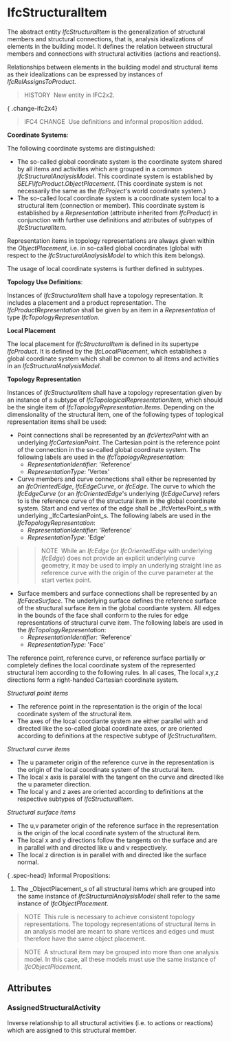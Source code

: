 # IfcStructuralItem

The abstract entity _IfcStructuralItem_ is the generalization of structural members and structural connections, that is, analysis idealizations of elements in the building model. It defines the relation between structural members and connections with structural activities (actions and reactions).

Relationships between elements in the building model and structural items as their idealizations can be expressed by instances of _IfcRelAssignsToProduct_.

> HISTORY&nbsp; New entity in IFC2x2.

{ .change-ifc2x4}
> IFC4 CHANGE&nbsp; Use definitions and informal proposition added.

****Coordinate Systems****:

The following coordinate systems are distinguished:

* The so-called global coordinate system is the coordinate system shared by all items and activities which are grouped in a common _IfcStructuralAnalysisModel_. This coordinate system is established by _SELF\IfcProduct.ObjectPlacement_. (This coordinate system is not necessarily the same as the _IfcProject_'s world coordinate system.)
* The so-called local coordinate system is a coordinate system local to a structural item (connection or member). This coordinate system is established by a _Representation_ (attribute inherited from _IfcProduct_) in conjunction with further use definitions and attributes of subtypes of _IfcStructuralItem_.

Representation items in topology representations are always given within the _ObjectPlacement_, i.e. in so-called global coordinates (global with respect to the _IfcStructuralAnalysisModel_ to which this item belongs).

The usage of local coordinate systems is further defined in subtypes.

****Topology Use Definitions****:

Instances of _IfcStructuralItem_ shall have a topology representation. It includes a placement and a product representation. The _IfcProductRepresentation_ shall be given by an item in a _Representation_ of type _IfcTopologyRepresentation_.

**Local Placement**

The local placement for _IfcStructuralItem_ is defined in its supertype _IfcProduct_. It is defined by the _IfcLocalPlacement_, which establishes a global coordinate system which shall be common to all items and activities in an _IfcStructuralAnalysisModel_.

**Topology Representation**

Instances of _IfcStructuralItem_ shall have a topology representation given by an instance of a subtype of _IfcTopologicalRepresentationItem_, which should be the single item of _IfcTopologyRepresentation.Items_. Depending on the dimensionality of the structural item, one of the following types of toplogical representation items shall be used:

* Point connections shall be represented by an _IfcVertexPoint_ with an underlying _IfcCartesianPoint_. The Cartesian point is the reference point of the connection in the so-called global coordinate system. The following labels are used in the _IfcTopologyRepresentation_: 
    * _RepresentationIdentifier_: 'Reference'
    * _RepresentationType_: 'Vertex'    
* Curve members and curve connections shall either be represented by an _IfcOrientedEdge_, _IfcEdgeCurve_, or _IfcEdge_. The curve to which the _IfcEdgeCurve_ (or an _IfcOrientedEdge_'s underlying _IfcEdgeCurve_) refers to is the reference curve of the structural item in the global coordinate system. Start and end vertex of the edge shall be _IfcVertexPoint_s with underlying _IfcCartesianPoint_s. The following labels are used in the _IfcTopologyRepresentation_: 
    * _RepresentationIdentifier_: 'Reference'
    * _RepresentationType_: 'Edge' 
>> NOTE&nbsp; While an _IfcEdge_ (or _IfcOrientedEdge_ with underlying _IfcEdge_) does not provide an explicit underlying curve geometry, it may be used to imply an underlying straight line as reference curve with the origin of the curve parameter at the start vertex point. 
* Surface members and surface connections shall be represented by an _IfcFaceSurface_. The underlying surface defines the reference surface of the structural surface item in the global coordiante system. All edges in the bounds of the face shall conform to the rules for edge representations of structural curve item. The following labels are used in the _IfcTopologyRepresentation_: 
    * _RepresentationIdentifier_: 'Reference'
    * _RepresentationType_: 'Face' 

The reference point, reference curve, or reference surface partially or completely defines the local coordinate system of the represented structural item according to the following rules. In all cases, The local x,y,z directions form a right-handed Cartesian coordinate system.

_Structural point items_

* The reference point in the representation is the origin of the local coordinate system of the structural item.
* The axes of the local coordiante system are either parallel with and directed like the so-called global coordinate axes, or are oriented according to definitions at the respective subtype of _IfcStructuralItem_.

_Structural curve items_

* The u parameter origin of the reference curve in the representation is the origin of the local coordinate system of the structural item.
* The local x axis is parallel with the tangent on the curve and directed like the u parameter direction.
* The local y and z axes are oriented according to definitions at the respective subtypes of _IfcStructuralItem_.

_Structural surface items_

* The u,v parameter origin of the reference surface in the representation is the origin of the local coordinate system of the structural item.
* The local x and y directions follow the tangents on the surface and are in parallel with and directed like u and v respectively.
* The local z direction is in parallel with and directed like the surface normal.

{ .spec-head}
Informal Propositions:

1. The _ObjectPlacement_s of all structural items which are grouped into the same instance of _IfcStructuralAnalysisModel_ shall refer to the same instance of _IfcObjectPlacement_.

> NOTE&nbsp; This rule is necessary to achieve consistent topology representations. The topology representations of structural items in an analysis model are meant to share vertices and edges und must therefore have the same object placement.

> NOTE&nbsp; A structural item may be grouped into more than one analysis model. In this case, all these models must use the same instance of _IfcObjectPlacement_.

## Attributes

### AssignedStructuralActivity
Inverse relationship to all structural activities (i.e. to actions or reactions) which are assigned to this structural member.
